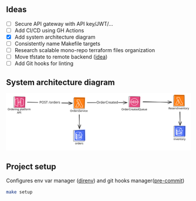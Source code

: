## Ideas
- [ ] Secure API gateway with API key/JWT/...
- [ ] Add CI/CD using GH Actions
- [x] Add system architecture diagram
- [ ] Consistently name Makefile targets
- [ ] Research scalable mono-repo terraform files organization
- [ ] Move tfstate to remote backend ([idea](https://github.com/infinum/infrastructure-template/blob/main/terraform/init/AWS/README.md))
- [ ] Add Git hooks for linting

## System architecture diagram
![System diagram](assets/system-diagram.svg)

## Project setup
Configures env var manager ([direnv](https://direnv.net/)) and git hooks manager([pre-commit](https://pre-commit.com/))
```bash
make setup
```
